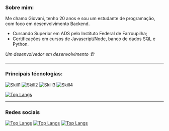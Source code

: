 
<h3> Sobre mim: </h3>

Me chamo Giovani, tenho 20 anos e sou um estudante de programação, com foco em desenvolvimento Backend.


- Cursando Superior em ADS pelo Instituto Federal de Farroupilha;
- Certificações em cursos de Javascript/Node, banco de dados SQL e Python.

<i> Um desenvolvedor em desenvolvimento 🏗️  </i>

<hr>


<h3> Principais técnologias: </h3>



![Skill1](https://img.shields.io/badge/JavaScript-F7DF1E?style=for-the-badge&logo=javascript&logoColor=black) ![Skill2](https://img.shields.io/badge/Node.js-43853D?style=for-the-badge&logo=node.js&logoColor=white) ![Skill3](https://img.shields.io/badge/Python-14354C?style=for-the-badge&logo=python&logoColor=white) ![Skill4](	https://img.shields.io/badge/MySQL-00000F?style=for-the-badge&logo=mysql&logoColor=white)




[![Top Langs](https://github-readme-stats.vercel.app/api/top-langs/?username=GFerriDev&layout=compact)](https://github.com/anuraghazra/github-readme-stats)


<hr>

<h3> Redes sociais </h3>

[![Top Langs](https://img.shields.io/badge/Instagram-E4405F?style=for-the-badge&logo=instagram&logoColor=white)](https://instagram.com/gferri_16/) [![Top Langs](https://img.shields.io/badge/Facebook-1877F2?style=for-the-badge&logo=facebook&logoColor=white)](https://facebook.com/giovaniandre.ferri) [![Top Langs](	https://img.shields.io/badge/LinkedIn-0077B5?style=for-the-badge&logo=linkedin&logoColor=white)](https://linkedin.com/in/giovani-ferri-ab03601b4/)
